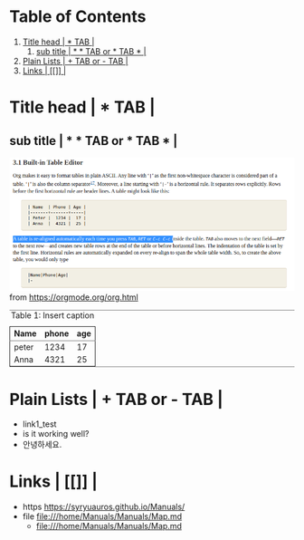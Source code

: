 
# Table of Contents

1.  [Title head  | \*  TAB |](#org3bbeaf9)
    1.  [sub title | \* \* TAB or \* TAB \* |](#orgbd9d706)
2.  [Plain Lists | + TAB or - TAB |](#org6b43e49)
3.  [Links | [[]] |](#org2d15982)


<a id="org3bbeaf9"></a>

# Title head  | \*  TAB |


<a id="orgbd9d706"></a>

## sub title | \* \* TAB or \* TAB \* |

 ![img](./img/samples/samples1.png "How to make Built-in Table")
from <https://orgmode.org/org.html>

<table id="org5a5f492" border="2" cellspacing="0" cellpadding="6" rules="groups" frame="hsides">
<caption class="t-above"><span class="table-number">Table 1:</span> Insert caption</caption>

<colgroup>
<col  class="org-left" />

<col  class="org-right" />

<col  class="org-right" />
</colgroup>
<thead>
<tr>
<th scope="col" class="org-left">Name</th>
<th scope="col" class="org-right">phone</th>
<th scope="col" class="org-right">age</th>
</tr>
</thead>

<tbody>
<tr>
<td class="org-left">peter</td>
<td class="org-right">1234</td>
<td class="org-right">17</td>
</tr>


<tr>
<td class="org-left">Anna</td>
<td class="org-right">4321</td>
<td class="org-right">25</td>
</tr>
</tbody>
</table>


<a id="org6b43e49"></a>

# Plain Lists | + TAB or - TAB |

-   link1\_test
-   is it working well?
-   안녕하세요.


<a id="org2d15982"></a>

# Links | [[]] |

-   https    <https://syryuauros.github.io/Manuals/>
-   file       <file:///home/Manuals/Manuals/Map.md>
    -   <file:///home/Manuals/Manuals/Map.md>
